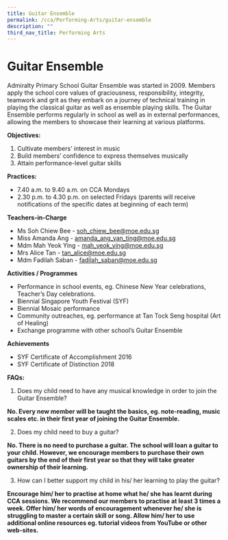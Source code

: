 ```yaml
---
title: Guitar Ensemble
permalink: /cca/Performing-Arts/guitar-ensemble
description: ""
third_nav_title: Performing Arts
---
```

# Guitar Ensemble
Admiralty Primary School Guitar Ensemble was started in 2009. Members apply the school core values of graciousness, responsibility, integrity, teamwork and grit as they embark on a journey of technical training in playing the classical guitar as well as ensemble playing skills. The Guitar Ensemble performs regularly in school as well as in external performances, allowing the members to showcase their learning at various platforms.

**Objectives:**

1.	Cultivate members’ interest in music
2.	Build members’ confidence to express themselves musically
3.	Attain performance-level guitar skills

**Practices:**

*	7.40 a.m. to 9.40 a.m. on CCA Mondays 
*	2.30 p.m. to 4.30 p.m. on selected Fridays (parents will receive notifications of the specific dates at beginning of each term)

**Teachers-in-Charge**

* Ms Soh Chiew Bee                      -  soh_chiew_bee@moe.edu.sg                        
* Miss Amanda Ang                       -  amanda_ang_yan_ting@moe.edu.sg
* Mdm Mah Yeok Ying                 -  mah_yeok_ying@moe.edu.sg
* Mrs Alice Tan                                 -  tan_alice@moe.edu.sg                              
* Mdm Fadilah Saban                   -  fadilah_saban@moe.edu.sg


**Activities / Programmes**

* Performance in school events, eg. Chinese New Year celebrations, Teacher’s Day celebrations.
* Biennial Singapore Youth Festival (SYF)
* Biennial Mosaic performance 
* Community outreaches, eg. performance at Tan Tock Seng hospital (Art of Healing)
* Exchange programme with other school’s Guitar Ensemble

**Achievements**

* SYF Certificate of Accomplishment 2016
* SYF Certificate of Distinction 2018

**FAQs:**

1. Does my child need to have any musical knowledge in order to join the Guitar Ensemble?


**No. Every new member will be taught the basics, eg. note-reading, music scales etc. in their first year of joining the Guitar Ensemble.**

2. Does my child need to buy a guitar?


**No. There is no need to purchase a guitar. The school will loan a guitar to your child. However, we encourage members to purchase their own guitars by the end of their first year so that they will take greater ownership of their learning.**

3. How can I better support my child in his/ her learning to play the guitar?

**Encourage him/ her to practise at home what he/ she has learnt during CCA sessions. We recommend our members to practise at least 3 times a week. 
Offer him/ her words of encouragement whenever he/ she is struggling to master a certain skill or song. Allow him/ her to use additional online resources eg. tutorial videos from YouTube or other web-sites.**